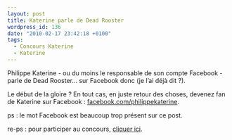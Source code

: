 ```yaml
---
layout: post
title: Katerine parle de Dead Rooster
wordpress_id: 136
date: "2010-02-17 23:42:18 +0100"
tags:
  - Concours Katerine
  - Katerine
---
```


Philippe Katerine - ou du moins le responsable de son compte Facebook - parle de
Dead Rooster… sur Facebook donc (je l’ai déjà dit ?).

Le début de la gloire ? En tout cas, en juste retour des choses, devenez fan de
Katerine sur Facebook : [facebook.com/philippekaterine][1].

ps : le mot Facebook est beaucoup trop présent sur ce post.

re-ps : pour participer au concours, [cliquer ici][i1].

[i1]: https://www.deadrooster.org/concours-katerine-francis-et-ses-peintres/
[1]: https://www.facebook.com/philippekaterine/posts/326676632800
